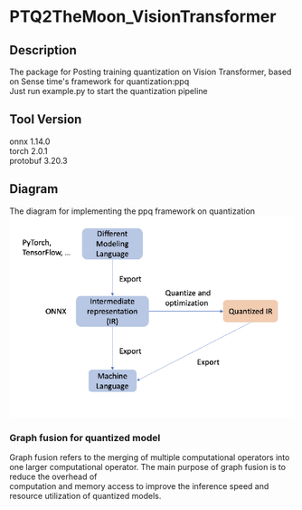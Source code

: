 # PTQ2TheMoon_VisionTransformer
## Description
The package for Posting training quantization on Vision Transformer, based on Sense time's framework for quantization:ppq  
Just run example.py to start the quantization pipeline  
## Tool Version
onnx 1.14.0  
torch 2.0.1  
protobuf 3.20.3  
## Diagram  
The diagram for implementing the ppq framework on quantization
<img src="img/diagram.png">  

### Graph fusion for quantized model  
Graph fusion refers to the merging of multiple computational operators into one larger computational operator. The main purpose of graph fusion is to reduce the overhead of  
computation and memory access to improve the inference speed and resource utilization of quantized models.
